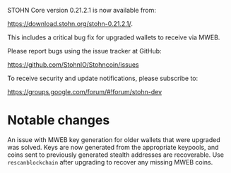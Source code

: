 STOHN Core version 0.21.2.1 is now available from:

 <https://download.stohn.org/stohn-0.21.2.1/>.

This includes a critical bug fix for upgraded wallets to receive via MWEB.

Please report bugs using the issue tracker at GitHub:

  <https://github.com/StohnIO/Stohncoin/issues>

To receive security and update notifications, please subscribe to:

  <https://groups.google.com/forum/#!forum/stohn-dev>

Notable changes
===============

An issue with MWEB key generation for older wallets that were upgraded was solved.
Keys are now generated from the appropriate keypools, and coins sent to previously generated stealth addresses are recoverable.
Use `rescanblockchain` after upgrading to recover any missing MWEB coins.

